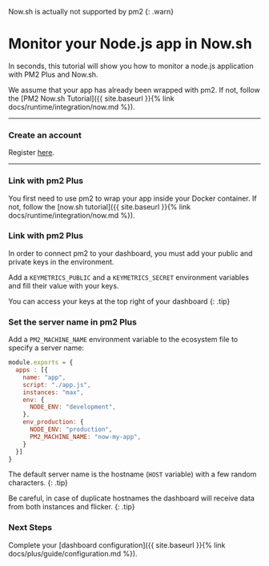  Now.sh is actually not supported by pm2
{: .warn}

# Monitor your Node.js app in Now.sh

In seconds, this tutorial will show you how to monitor a node.js application with PM2 Plus and Now.sh.

We assume that your app has already been wrapped with pm2. If not, follow the [PM2 Now.sh Tutorial]({{ site.baseurl }}{% link docs/runtime/integration/now.md %}).

---

### Create an account

Register [here](https://id.keymetrics.io/api/oauth/register).

---

### Link with pm2 Plus

You first need to use pm2 to wrap your app inside your Docker container. If not, follow the [now.sh tutorial]({{ site.baseurl }}{% link docs/runtime/integration/now.md %}).

### Link with pm2 Plus

In order to connect pm2 to your dashboard, you must add your public and private keys in the environment.

Add a `KEYMETRICS_PUBLIC` and a `KEYMETRICS_SECRET` environment variables and fill their value with your keys.

 You can access your keys at the top right of your dashboard
{: .tip}

### Set the server name in pm2 Plus

Add a `PM2_MACHINE_NAME` environment variable to the ecosystem file to specify a server name:

```javascript
module.exports = {
  apps : [{
    name: "app",
    script: "./app.js",
    instances: "max",
    env: {
      NODE_ENV: "development",
    },
    env_production: {
      NODE_ENV: "production",
      PM2_MACHINE_NAME: "now-my-app",
    }
  }]
}
```

 The default server name is the hostname (`HOST` variable) with a few random characters.
{: .tip}

 Be careful, in case of duplicate hostnames the dashboard will receive data from both instances and flicker.
{: .tip}

### Next Steps

Complete your [dashboard configuration]({{ site.baseurl }}{% link docs/plus/guide/configuration.md %}).




